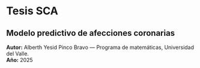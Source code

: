 # Tesis SCA
## Modelo predictivo de afecciones coronarias  
**Autor:** Alberth Yesid Pinco Bravo — Programa de matemáticas, Universidad del Valle.   
**Año:** 2025
